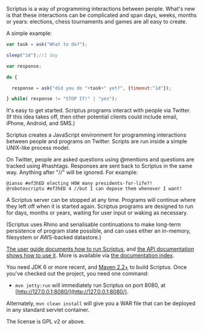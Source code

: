 Scriptus is a way of programming interactions between people. What's new is that these interactions can be complicated and span days, weeks, months or years: elections, chess tournaments and games are all easy to create.

A simple example:

```javascript
var task = ask("What to do?");

sleep("1d");//1 day

var response;

do {

  response = ask("did you do "+task+" yet?", {timeout:"1d"});

} while( response != "STOP IT!" | "yes");
```


It's easy to get started. Scriptus programs interact with people via Twitter. (If this idea takes off, then other potential clients could include email, iPhone, Android, and SMS.)

Scriptus creates a JavaScript environment for programming interactions between people and programs on Twitter. Scripts are run inside a simple UNIX-like process model.

On Twitter, people are asked questions using @mentions and questions are tracked using #hashtags. Responses are sent back to Scriptus in the same way. Anything after "//" will be ignored. For example:

	@ianso #ef3hED electing HOW many presidents-for-life?!
	@robotoscriptu #ef3hED 4 //but I can depose them whenever I want!

A Scriptus server can be stopped at any time. Programs will continue where they left off when it is started again. Scriptus programs are designed to run for days, months or years, waiting for user input or waking as necessary. 

(Scriptus uses Rhino and serialisable continuations to make long-term persistence of program state possible, and can uses either an in-memory, filesystem or AWS-backed datastore.)

[The user guide documents how to run Scriptus](https://github.com/ianso/scriptus/blob/master/docs/userguide.md), and [the API documentation shows how to use it](https://github.com/ianso/scriptus/blob/master/docs/api.md). More is available via [the documentation index](https://github.com/ianso/scriptus/blob/master/docs/index.md).

You need JDK 6 or more recent, and [Maven 2.2+](http://maven.apache.org/) to build Scriptus. Once you've checked out the project, you need one command:

 * `mvn jetty:run` will immediately run Scriptus on port 8080, at [http://127.0.0.1:8080/](http://127.0.0.1:8080/).
 
Alternately, `mvn clean install` will give you a WAR file that can be deployed in any standard servlet container.

The license is GPL v2 or above.

